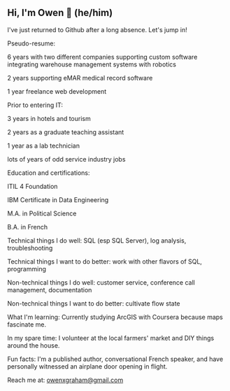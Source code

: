 ## Hi, I'm Owen 👋 (he/him)

<!--
**forgotten-where-clause/forgotten-where-clause** is a ✨ _special_ ✨ repository because its `README.md` (this file) appears on your GitHub profile.

Here are some ideas to get you started:

- 🌱 I’m currently learning ...
- 👯 I’m looking to collaborate on ...
- 🤔 I’m looking for help with ...
- 💬 Ask me about ...
- 📫 How to reach me: ...
- 😄 Pronouns: ...
- ⚡ Fun fact: ...
-->
I've just returned to Github after a long absence. Let's jump in!

Pseudo-resume:

6 years with two different companies supporting custom software integrating warehouse management systems with robotics

2 years supporting eMAR medical record software

1 year freelance web development


Prior to entering IT:

3 years in hotels and tourism

2 years as a graduate teaching assistant

1 year as a lab technician

lots of years of odd service industry jobs


Education and certifications:

ITIL 4 Foundation

IBM Certificate in Data Engineering

M.A. in Political Science

B.A. in French


Technical things I do well: SQL (esp SQL Server), log analysis, troubleshooting

Technical things I want to do better: work with other flavors of SQL, programming

Non-technical things I do well: customer service, conference call management, documentation

Non-technical things I want to do better: cultivate flow state

What I'm learning: Currently studying ArcGIS with Coursera because maps fascinate me.

In my spare time: I volunteer at the local farmers' market and DIY things around the house.


Fun facts: I'm a published author, conversational French speaker, and have personally witnessed an airplane door opening in flight.

Reach me at: owenxgraham@gmail.com


